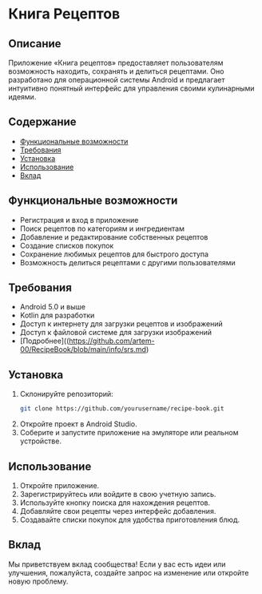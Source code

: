 
# Книга Рецептов

## Описание
Приложение «Книга рецептов» предоставляет пользователям возможность находить, сохранять и делиться рецептами. Оно разработано для операционной системы Android и предлагает интуитивно понятный интерфейс для управления своими кулинарными идеями.

## Содержание
- [Функциональные возможности](#функциональные-возможности)
- [Требования](#требования)
- [Установка](#установка)
- [Использование](#использование)
- [Вклад](#вклад)

## Функциональные возможности
- Регистрация и вход в приложение
- Поиск рецептов по категориям и ингредиентам
- Добавление и редактирование собственных рецептов
- Создание списков покупок
- Сохранение любимых рецептов для быстрого доступа
- Возможность делиться рецептами с другими пользователями

## Требования
- Android 5.0 и выше
- Kotlin для разработки
- Доступ к интернету для загрузки рецептов и изображений
- Доступ к файловой системе для загрузки изображений
- [Подробнее]((https://github.com/artem-00/RecipeBook/blob/main/info/srs.md)

## Установка
1. Склонируйте репозиторий:
   ```bash
   git clone https://github.com/yourusername/recipe-book.git
   ```
2. Откройте проект в Android Studio.
3. Соберите и запустите приложение на эмуляторе или реальном устройстве.

## Использование
1. Откройте приложение.
2. Зарегистрируйтесь или войдите в свою учетную запись.
3. Используйте кнопку поиска для нахождения рецептов.
4. Добавляйте свои рецепты через интерфейс добавления.
5. Создавайте списки покупок для удобства приготовления блюд.

## Вклад
Мы приветствуем вклад сообщества! Если у вас есть идеи или улучшения, пожалуйста, создайте запрос на изменение или откройте новую проблему.

